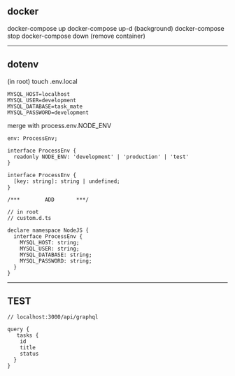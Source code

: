 ## docker

docker-compose up
docker-compose up-d (background)
docker-compose stop
docker-compose down (remove container)

---

## dotenv

(in root)
touch .env.local

```
MYSQL_HOST=localhost
MYSQL_USER=development
MYSQL_DATABASE=task_mate
MYSQL_PASSWORD=development
```

merge with process.env.NODE_ENV

```
env: ProcessEnv;

interface ProcessEnv {
  readonly NODE_ENV: 'development' | 'production' | 'test'
}

interface ProcessEnv {
  [key: string]: string | undefined;
}

/***        ADD       ***/

// in root
// custom.d.ts

declare namespace NodeJS {
  interface ProcessEnv {
    MYSQL_HOST: string;
    MYSQL_USER: string;
    MYSQL_DATABASE: string;
    MYSQL_PASSWORD: string;
  }
}
```

---

## TEST

```
// localhost:3000/api/graphql

query {
   tasks {
    id
    title
    status
  }
}

```
